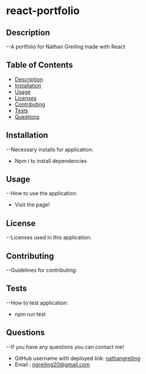 # react-portfolio
## Description
  --A portfolio for Nathan Greiling made with React
  
  ## Table of Contents
  - [Description](#description)
  - [Installation](#installation)
  - [Usage](#usage)
  - [Licenses](#license)
  - [Contributing](#contributing)
  - [Tests](#tests)
  - [Questions](#questions)

  ## Installation
  --Necessary installs for application:
  - Npm i to install dependencies

  ## Usage
  --How to use the application:
  - Visit the page!

  ## License
  --Licenses used in this application:

  ## Contributing
  --Guidelines for contributing:

  ## Tests
  --How to test application:
  - npm run test
  
  ## Questions
  --If you have any questions you can contact me!

  - GitHub username with deployed link: [nathangreiling](https://github.com/nathangreiling)
  - Email : ngreiling20@gmail.com

